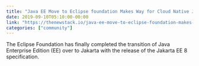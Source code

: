 ```yaml
---
title: "Java EE Move to Eclipse foundation Makes Way for Cloud Native Java"
date: 2019-09-10T05:10:00-00:00
link: "https://thenewstack.io/java-ee-move-to-eclipse-foundation-makes-way-for-cloud-native-java/"
categories: ["community"]
---
```


The Eclipse Foundation has finally completed the transition of Java Enterprise Edition (EE) over to Jakarta with the release of the Jakarta EE 8 specification.